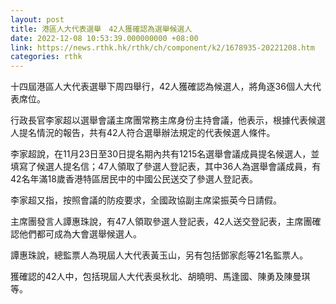 ```yaml
---
layout: post
title: 港區人大代表選舉　42人獲確認為選舉候選人
date: 2022-12-08 10:53:39.000000000 +08:00
link: https://news.rthk.hk/rthk/ch/component/k2/1678935-20221208.htm
categories: rthk
---
```


十四屆港區人大代表選舉下周四舉行，42人獲確認為候選人，將角逐36個人大代表席位。

行政長官李家超以選舉會議主席團常務主席身份主持會議，他表示，根據代表候選人提名情況的報告，共有42人符合選舉辦法規定的代表候選人條件。

李家超說，在11月23日至30日提名期內共有1215名選舉會議成員提名候選人，並填寫了候選人提名信；47人領取了參選人登記表，其中36人為選舉會議成員，有42名年滿18歲香港特區居民中的中國公民送交了參選人登記表。

李家超又指，按照會議的防疫要求，全國政協副主席梁振英今日請假。

主席團發言人譚惠珠說，有47人領取參選人登記表，42人送交登記表，主席團確認他們都可成為大會選舉候選人。

譚惠珠說，總監票人為現屆人大代表黃玉山，另有包括鄧家彪等21名監票人。 

獲確認的42人中，包括現屆人大代表吳秋北、胡曉明、馬逢國、陳勇及陳曼琪等。
